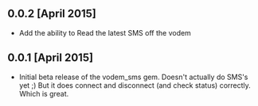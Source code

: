 ## 0.0.2 [April 2015]

* Add the ability to Read the latest SMS off the vodem

## 0.0.1 [April 2015]

* Initial beta release of the vodem_sms gem.
  Doesn't actually do SMS's yet ;)  But it does connect and disconnect (and check status)
  correctly.  Which is great.
